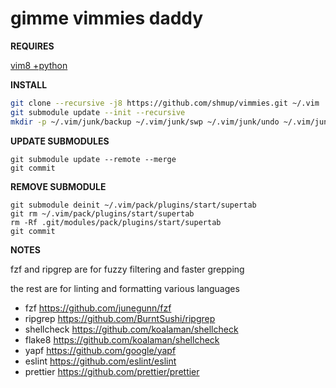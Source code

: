 gimme vimmies daddy
===================

**REQUIRES**

[vim8 +python](https://github.com/shmup/vimmies/wiki/Installing-vim8)

**INSTALL**

```sh
git clone --recursive -j8 https://github.com/shmup/vimmies.git ~/.vim
git submodule update --init --recursive
mkdir -p ~/.vim/junk/backup ~/.vim/junk/swp ~/.vim/junk/undo ~/.vim/junk/view
```

**UPDATE SUBMODULES**
```
git submodule update --remote --merge
git commit
```

**REMOVE SUBMODULE**
```
git submodule deinit ~/.vim/pack/plugins/start/supertab
git rm ~/.vim/pack/plugins/start/supertab
rm -Rf .git/modules/pack/plugins/start/supertab
git commit
```

**NOTES**

fzf and ripgrep are for fuzzy filtering and faster grepping

the rest are for linting and formatting various languages

* fzf        https://github.com/junegunn/fzf
* ripgrep    https://github.com/BurntSushi/ripgrep
* shellcheck https://github.com/koalaman/shellcheck
* flake8     https://github.com/koalaman/shellcheck
* yapf       https://github.com/google/yapf
* eslint     https://github.com/eslint/eslint
* prettier   https://github.com/prettier/prettier
